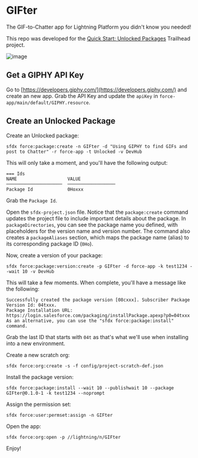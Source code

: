 # GIFter

The GIF-to-Chatter app for Lightning Platform you didn't know you needed!

This repo was developed for the [Quick Start: Unlocked Packages](https://trailhead.salesforce.com/projects/quick-start-unlocked-packages?trailmix_creator_id=00550000006yDdKAAU&trailmix_id=dreamforce-18-how-build-your-first-sfdx-app-with-unlocked-pkg) Trailhead project.

![image](https://user-images.githubusercontent.com/746259/36634388-9d7b0b9e-1958-11e8-83df-dfc65ace47b3.png)

## Get a GIPHY API Key

Go to [https://developers.giphy.com/](https://developers.giphy.com/) and create an new app. Grab the API Key and update the `apiKey` in `force-app/main/default/GIPHY.resource`.

## Create an Unlocked Package

Create an Unlocked package:


```
sfdx force:package:create -n GIFter -d "Using GIPHY to find GIFs and post to Chatter" -r force-app -t Unlocked -v DevHub
```

This will only take a moment, and you'll have the following output:

```
=== Ids
NAME                   VALUE
─────────────────────  ──────────────────
Package Id             0Hoxxx
```
Grab the `Package Id`.

Open the `sfdx-project.json` file.
Notice that the `package:create` command updates the project file to include important details about the package. In `packageDirectories`, you can see the package name you defined, with placeholders for the version name and version number. The command also creates a `packageAliases` section, which maps the package name (alias) to its corresponding package ID (`0Ho`).

Now, create a version of your package:

```
sfdx force:package:version:create -p GIFter -d force-app -k test1234 --wait 10 -v DevHub
```

This will take a few moments. When complete, you'll have a message like the following:

```
Successfully created the package version [08cxxx]. Subscriber Package Version Id: 04txxx.
Package Installation URL: https://login.salesforce.com/packaging/installPackage.apexp?p0=04txxx
As an alternative, you can use the "sfdx force:package:install" command.
```

Grab the last ID that starts with `04t` as that's what we'll use when installing into a new environment.

Create a new scratch org:

```
sfdx force:org:create -s -f config/project-scratch-def.json
```

Install the package version:

```
sfdx force:package:install --wait 10 --publishwait 10 --package GIFter@0.1.0-1 -k test1234 --noprompt
```

Assign the permission set:

```
sfdx force:user:permset:assign -n GIFter
```

Open the app:

```
sfdx force:org:open -p //lightning/n/GIFter
```

Enjoy!